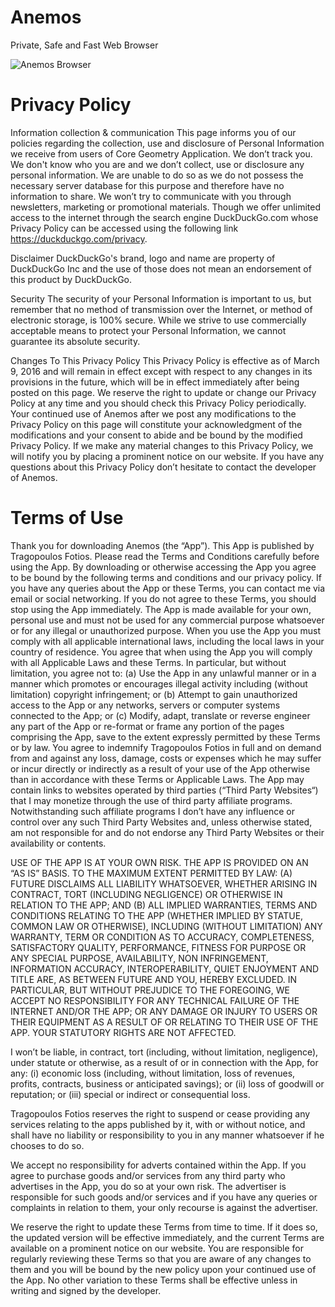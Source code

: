 # Anemos
Private, Safe and Fast Web Browser

![Anemos Browser](Anemos/Anemos/Assets.xcassets/iTunesArtwork.imageset/iTunesArtwork.png?raw=true "Optional Title")
# Privacy Policy

Information collection & communication
This page informs you of our policies regarding the collection, use and disclosure of Personal Information we receive from users of Core Geometry Application. We don’t track you. We don't know who you are and we don’t collect, use or disclosure any personal information. We are unable to do so as we do not possess the necessary server database for this purpose and therefore have no information to share. We won’t try to communicate with you through newsletters, marketing or promotional materials. Though we offer unlimited access to the internet through the search engine DuckDuckGo.com whose Privacy Policy can be accessed using the following link https://duckduckgo.com/privacy. 

Disclaimer
DuckDuckGo's brand, logo and name are property of DuckDuckGo Inc and the use of those does not mean an endorsement of this product by DuckDuckGo. 

Security
The security of your Personal Information is important to us, but remember that no method of transmission over the Internet, or method of electronic storage, is 100% secure. While we strive to use commercially acceptable means to protect your Personal Information, we cannot guarantee its absolute security. 

Changes To This Privacy Policy
This Privacy Policy is effective as of March 9, 2016 and will remain in effect except with respect to any changes in its provisions in the future, which will be in effect immediately after being posted on this page. We reserve the right to update or change our Privacy Policy at any time and you should check this Privacy Policy periodically. Your continued use of Anemos after we post any modifications to the Privacy Policy on this page will constitute your acknowledgment of the modifications and your consent to abide and be bound by the modified Privacy Policy. If we make any material changes to this Privacy Policy, we will notify you by placing a prominent notice on our website. If you have any questions about this Privacy Policy don’t hesitate to contact the developer of Anemos.


# Terms of Use

Thank you for downloading Anemos (the “App”). This App is published by Tragopoulos Fotios. Please read the Terms and Conditions carefully before using the App. By downloading or otherwise accessing the App you agree to be bound by the following terms and conditions and our privacy policy. If you have any queries about the App or these Terms, you can contact me via email or social networking. If you do not agree to these Terms, you should stop using the App immediately.
The App is made available for your own, personal use and must not be used for any commercial purpose whatsoever or for any illegal or unauthorized purpose. When you use the App you must comply with all applicable international laws, including the local laws in your country of residence.
You agree that when using the App you will comply with all Applicable Laws and these Terms. In particular, but without limitation, you agree not to:
(a) Use the App in any unlawful manner or in a manner which promotes or encourages illegal activity including (without limitation) copyright infringement; or
(b) Attempt to gain unauthorized access to the App or any networks, servers or computer systems connected to the App; or
(c) Modify, adapt, translate or reverse engineer any part of the App or re-format or frame any portion of the pages comprising the App, save to the extent expressly permitted by these Terms or by law.
You agree to indemnify Tragopoulos Fotios in full and on demand from and against any loss, damage, costs or expenses which he may suffer or incur directly or indirectly as a result of your use of the App otherwise than in accordance with these Terms or Applicable Laws. The App may contain links to websites operated by third parties (“Third Party Websites“) that I may monetize through the use of third party affiliate programs. Notwithstanding such affiliate programs I don’t have any influence or control over any such Third Party Websites and, unless otherwise stated, am not responsible for and do not endorse any Third Party Websites or their availability or contents.

USE OF THE APP IS AT YOUR OWN RISK. THE APP IS PROVIDED ON AN “AS IS” BASIS. TO THE MAXIMUM EXTENT PERMITTED BY LAW: (A) FUTURE DISCLAIMS ALL LIABILITY WHATSOEVER, WHETHER ARISING IN CONTRACT, TORT (INCLUDING NEGLIGENCE) OR OTHERWISE IN RELATION TO THE APP; AND (B) ALL IMPLIED WARRANTIES, TERMS AND CONDITIONS RELATING TO THE APP (WHETHER IMPLIED BY STATUE, COMMON LAW OR OTHERWISE), INCLUDING (WITHOUT LIMITATION) ANY WARRANTY, TERM OR CONDITION AS TO ACCURACY, COMPLETENESS, SATISFACTORY QUALITY, PERFORMANCE, FITNESS FOR PURPOSE OR ANY SPECIAL PURPOSE, AVAILABILITY, NON INFRINGEMENT, INFORMATION ACCURACY, INTEROPERABILITY, QUIET ENJOYMENT AND TITLE ARE, AS BETWEEN FUTURE AND YOU, HEREBY EXCLUDED. IN PARTICULAR, BUT WITHOUT PREJUDICE TO THE FOREGOING, WE ACCEPT NO RESPONSIBILITY FOR ANY TECHNICAL FAILURE OF THE INTERNET AND/OR THE APP; OR ANY DAMAGE OR INJURY TO USERS OR THEIR EQUIPMENT AS A RESULT OF OR RELATING TO THEIR USE OF THE APP. YOUR STATUTORY RIGHTS ARE NOT AFFECTED.

I won’t be liable, in contract, tort (including, without limitation, negligence), under statute or otherwise, as a result of or in connection with the App, for any: (i) economic loss (including, without limitation, loss of revenues, profits, contracts, business or anticipated savings); or (ii) loss of goodwill or reputation; or (iii) special or indirect or consequential loss.

Tragopoulos Fotios reserves the right to suspend or cease providing any services relating to the apps published by it, with or without notice, and shall have no liability or responsibility to you in any manner whatsoever if he chooses to do so.

We accept no responsibility for adverts contained within the App. If you agree to purchase goods and/or services from any third party who advertises in the App, you do so at your own risk. The advertiser is responsible for such goods and/or services and if you have any queries or complaints in relation to them, your only recourse is against the advertiser.

We reserve the right to update these Terms from time to time. If it does so, the updated version will be effective immediately, and the current Terms are available on a prominent notice on our website. You are responsible for regularly reviewing these Terms so that you are aware of any changes to them and you will be bound by the new policy upon your continued use of the App. No other variation to these Terms shall be effective unless in writing and signed by the developer.
